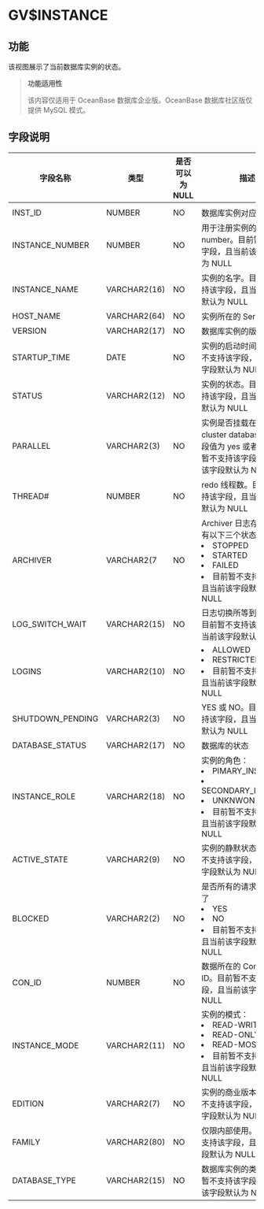 GV$INSTANCE 
================================

功能 
-----------

该视图展示了当前数据库实例的状态。

> **功能适用性**
>
> 该内容仅适用于 OceanBase 数据库企业版。OceanBase 数据库社区版仅提供 MySQL 模式。

字段说明 
-------------



|     **字段名称**     |    **类型**    | **是否可以为NULL** |                                                                                                           **描述**                                                                                                            |
|------------------|--------------|---------------|-----------------------------------------------------------------------------------------------------------------------------------------------------------------------------------------------------------------------------|
|                  |              |               |                                                                                                                                                                                                                             |
| INST_ID          | NUMBER       | NO            | 数据库实例对应的 ID                                                                                                                                                                                                                 |
| INSTANCE_NUMBER  | NUMBER       | NO            | 用于注册实例的 instance number。目前暂不支持该字段，且当前该字段默认为 NULL                                                                                                                                                                            |
| INSTANCE_NAME    | VARCHAR2(16) | NO            | 实例的名字。目前暂不支持该字段，且当前该字段默认为 NULL                                                                                                                                                                                              |
| HOST_NAME        | VARCHAR2(64) | NO            | 实例所在的 Server 地址                                                                                                                                                                                                             |
| VERSION          | VARCHAR2(17) | NO            | 数据库实例的版本                                                                                                                                                                                                                    |
| STARTUP_TIME     | DATE         | NO            | 实例的启动时间。目前暂不支持该字段，且当前该字段默认为 NULL                                                                                                                                                                                            |
| STATUS           | VARCHAR2(12) | NO            | 实例的状态。目前暂不支持该字段，且当前该字段默认为 NULL                                                                                                                                                                                              |
| PARALLEL         | VARCHAR2(3)  | NO            | 实例是否挂载在一个 cluster database 上，字段值为 yes 或者 no。目前暂不支持该字段，且当前该字段默认为 NULL                                                                                                                                                        |
| THREAD#          | NUMBER       | NO            | redo 线程数。目前暂不支持该字段，且当前该字段默认为 NULL                                                                                                                                                                                           |
| ARCHIVER         | VARCHAR2(7   | NO            | Archiver 日志存储状态，有以下三个状态： <li> STOPPED   <li> STARTED   <li> FAILED   <li> 目前暂不支持该字段，且当前该字段默认为 NULL   |
| LOG_SWITCH_WAIT  | VARCHAR2(15) | NO            | 日志切换所等到的事件。目前暂不支持该字段，且当前该字段默认为 NULL                                                                                                                                                                                         |
| LOGINS           | VARCHAR2(10) | NO            | <li> ALLOWED   <li> RESTRICTED   <li> 目前暂不支持该字段，且当前该字段默认为 NULL                                                                                     |
| SHUTDOWN_PENDING | VARCHAR2(3)  | NO            | YES 或 NO。目前暂不支持该字段，且当前该字段默认为 NULL                                                                                                                                                                                           |
| DATABASE_STATUS  | VARCHAR2(17) | NO            | 数据库的状态                                                                                                                                                                                                                      |
| INSTANCE_ROLE    | VARCHAR2(18) | NO            | 实例的角色： <li> PIMARY_INSTANCE   <li> SECONDARY_INSTANCE   <li> UNKNWON   <li> 目前暂不支持该字段，且当前该字段默认为 NULL |
| ACTIVE_STATE     | VARCHAR2(9)  | NO            | 实例的静默状态。目前暂不支持该字段，且当前该字段默认为 NULL                                                                                                                                                                                            |
| BLOCKED          | VARCHAR2(2)  | NO            | 是否所有的请求都被阻塞了 <li> YES   <li> NO  <li>  目前暂不支持该字段，且当前该字段默认为 NULL                                                                    |
| CON_ID           | NUMBER       | NO            | 数据所在的 Container ID。目前暂不支持该字段，且当前该字段默认为 NULL                                                                                                                                                                                 |
| INSTANCE_MODE    | VARCHAR2(11) | NO            | 实例的模式： <li> READ-WRITE   <li> READ-ONLY   <li> READ-MOSTLY   <li> 目前暂不支持该字段，且当前该字段默认为 NULL           |
| EDITION          | VARCHAR2(7)  | NO            | 实例的商业版本。目前暂不支持该字段，且当前该字段默认为 NULL                                                                                                                                                                                            |
| FAMILY           | VARCHAR2(80) | NO            | 仅限内部使用。目前暂不支持该字段，且当前该字段默认为 NULL                                                                                                                                                                                             |
| DATABASE_TYPE    | VARCHAR2(15) | NO            | 数据库实例的类型。目前暂不支持该字段，且当前该字段默认为 NULL                                                                                                                                                                                           |



